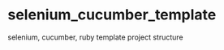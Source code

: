 selenium_cucumber_template
=======================

selenium, cucumber, ruby template project structure
